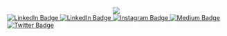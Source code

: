 <div id="header" align="center">
  <img src="https://media4.giphy.com/media/XxmK7dzlBRAYbMsRe8/giphy.gif?cid=ecf05e47kx215lezk70zutrcx9dshcf6jnmd0yxfrbwzcpza&rid=giphy.gif&ct=s">
</div>




<div id="badges">
  <a href="https://www.linkedin.com/in/mansur-sarxanov-b61606226/">
    <img src="https://img.shields.io/badge/LinkedIn-blue?style=for-the-badge&logo=linkedin&logoColor=white" alt="LinkedIn Badge"/>
  </a>
  <a href="https://www.facebook.com/mensur.serxanov.7">
    <img src="https://img.shields.io/badge/Facebook-blue?style=for-the-badge&logo=facebook&logoColor=white" alt="LinkedIn Badge"/>
  </a>
  <a href="https://www.instagram.com/m3nsur_7/?next=%2F">
    <img src="https://img.shields.io/badge/Instagram-purple?style=for-the-badge&logo=instagram&logoColor=white" alt="Instagram Badge"/>
  </a>
  <a href="https://medium.com/@mansur.sarxanov">
    <img src="https://img.shields.io/badge/Medium-black?style=for-the-badge&logo=medium&logoColor=white" alt="Medium Badge"/>
  </a>
  <a href="https://twitter.com/MansurSarkhanov">
    <img src="https://img.shields.io/badge/Twitter-blue?style=for-the-badge&logo=twitter&logoColor=white" alt="Twitter Badge"/>
  </a>
</div>
